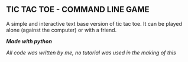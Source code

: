 ## TIC TAC TOE - COMMAND LINE GAME

A simple and interactive text base version of tic tac toe. It can be played alone (against the computer) or with a friend.

**_Made with python_**

_All code was written by me, no tutorial was used in the making of this_
